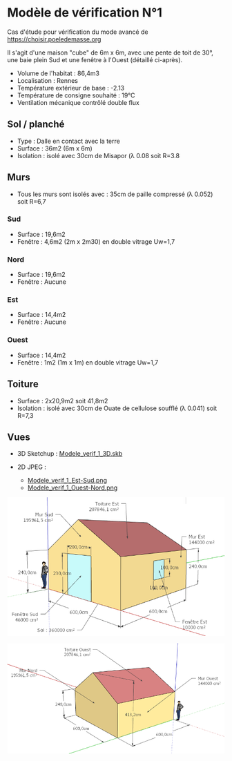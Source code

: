 # Modèle de vérification N°1

Cas d'étude pour vérification du mode avancé de https://choisir.poeledemasse.org 

Il s'agit d'une maison "cube" de 6m x 6m, avec une pente de toit de 30°, une baie plein Sud et une fenêtre à l'Ouest (détaillé ci-après).

* Volume de l'habitat : 86,4m3
* Localisation :  Rennes
* Température extérieur de base : -2.13
* Température de consigne souhaité : 19°C
* Ventilation mécanique contrôlé double flux

## Sol / planché

* Type : Dalle en contact avec la terre
* Surface : 36m2 (6m x 6m)
* Isolation : isolé avec 30cm de Misapor (λ 0.08 soit R=3.8

## Murs

* Tous les murs sont isolés avec : 35cm de paille compressé (λ 0.052) soit R=6,7

### Sud

* Surface : 19,6m2
* Fenêtre : 4,6m2 (2m x 2m30) en double vitrage Uw=1,7

### Nord

* Surface : 19,6m2
* Fenêtre : Aucune

### Est

* Surface : 14,4m2
* Fenêtre : Aucune

### Ouest

* Surface : 14,4m2
* Fenêtre : 1m2 (1m x 1m) en double vitrage Uw=1,7

## Toiture

* Surface : 2x20,9m2 soit 41,8m2
* Isolation : isolé avec 30cm de Ouate de cellulose soufflé  (λ 0.041) soit R=7,3

## Vues

* 3D Sketchup : [Modele_verif_1_3D.skb](Modele_verif_1_3D.skb)

* 2D JPEG : 
  * [Modele_verif_1_Est-Sud.png](Modele_verif_1_Est-Sud.png)
  * [Modele_verif_1_Ouest-Nord.png](Modele_verif_1_Ouest-Nord.png)

![](Modele_verif_1_Est-Sud.png)

![](Modele_verif_1_Ouest-Nord.png)
